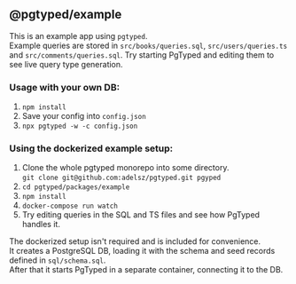 ## @pgtyped/example

This is an example app using `pgtyped`.  
Example queries are stored in `src/books/queries.sql`, `src/users/queries.ts` and `src/comments/queries.sql`.
Try starting PgTyped and editing them to see live query type generation.

### Usage with your own DB:

1. `npm install`
2. Save your config into `config.json`
3. `npx pgtyped -w -c config.json`

### Using the dockerized example setup:

1. Clone the whole pgtyped monorepo into some directory.  
   `git clone git@github.com:adelsz/pgtyped.git pgyped`
2. `cd pgtyped/packages/example`
3. `npm install`
4. `docker-compose run watch`
5. Try editing queries in the SQL and TS files and see how PgTyped handles it.

The dockerized setup isn't required and is included for convenience.  
It creates a PostgreSQL DB, loading it with the schema and seed records defined in `sql/schema.sql`.  
After that it starts PgTyped in a separate container, connecting it to the DB.
